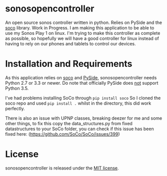 # sonosopencontroller
An open source sonos controller written in python.
Relies on PySide and the [soco](https://github.com/SoCo/SoCo) library.
Work in Progress.
I am making this application to be able to use my Sonos Play 1 on linux.
I'm trying to make this controller as complete as possible, so hopefully we will have a good controller for linux instead of having to rely on our phones and tablets to control our devices.

# Installation and Requirements
As this application relies on [soco](https://github.com/SoCo/SoCo) and [PySide](https://github.com/PySide/PySide), sonosopencontroller needs Python 2.7 or 3.3 or newer. 
Do note that officially PySide does <u>not</u> support Python 3.5.

I've had problems installing SoCo through 
`pip install soco`
So I cloned the soco repo and used
`pip install .`
whilst in the directory, this did work perfectly.

There is also an issue with UPNP classes, breaking deezer for me and some other things, to fix this copy the data_structures.py from fixed datastructures to your SoCo folder, you can check if this issue has been fixed here:
(https://github.com/SoCo/SoCo/issues/399)

# License
sonosopencontroller is released under the [MIT license](https://opensource.org/licenses/mit-license.php).
